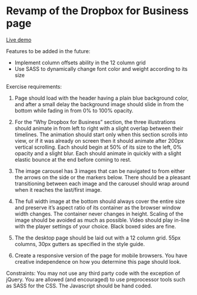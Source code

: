 # Revamp of the Dropbox for Business page

[Live demo](http://carrollyu.me/dropbox)

Features to be added in the future:
- Implement column offsets ability in the 12 column grid
- Use SASS to dynamically change font color and weight according to its size

Exercise requirements:

1. Page should load with the header having a plain blue background color, and after a small delay the background image should slide in from the bottom while fading in from 0% to 100% opacity.

2. For the “Why Dropbox for Business” section, the three illustrations should animate in from left to right with a slight overlap between their timelines. The animation should start only when this section scrolls into view, or if it was already on screen then it should animate after 200px vertical scrolling. Each should begin at 50% of its size to the left, 0% opacity and a slight blur. Each should animate in quickly with a slight elastic bounce at the end before coming to rest.

3. The image carousel has 3 images that can be navigated to from either the arrows on the side or the markers below. There should be a pleasant transitioning between each image and the carousel should wrap around when it reaches the last/first image.

4. The full width image at the bottom should always cover the entire size and preserve it’s aspect ratio of its container as the browser window width changes. The container never changes in height. Scaling of the image should be avoided as much as possible. Video should play in-line with the player settings of your choice. Black boxed sides are fine.

5. The the desktop page should be laid out with a 12 column grid. 55px columns, 30px gutters as specified in the style guide.

6. Create a responsive version of the page for mobile browsers. You have creative independence on how you determine this page should look.

Constraints:
You may not use any third party code with the exception of jQuery. You are allowed (and encouraged) to use preprocessor tools such as SASS for the CSS. The Javascript should be hand coded.